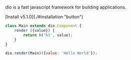 dio is a fast javascript framework for building applications.

<p>[Install v5.1.0](./#installation "button")</p>

```javascript
class Main extends dio.Component {
	render ({value}) {
		return h('h1', value);
	}
}

dio.render(Main)({value: 'Hello World'});
```